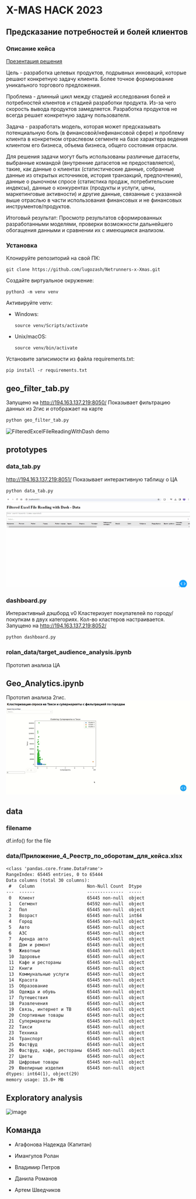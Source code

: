 # X-MAS HACK 2023
## Предсказание потребностей и болей клиентов
### Описание кейса
[Презентация решения](https://docs.google.com/presentation/d/1Bbm5JsxHDh6ijGBjqsEy4WWq23So7HEIyBJY2ImSxLY/edit?usp=sharing)

Цель - разработка целевых продуктов, подрывных инноваций, которые решают конкретную задачу клиента.  Более точное формирование уникального торгового предложения.
 

Проблема - длинный цикл между стадией исследования болей и потребностей клиентов и стадией разработки продукта. Из-за чего скорость вывода продуктов замедляется. Разработка продуктов не всегда решает конкретную задачу пользователя.

Задача - разработать модель, которая может предсказывать потенциальную боль (в финансовой/нефинансовой сфере) и проблему клиента в конкретном отраслевом сегменте на базе характера ведения клиентом его бизнеса, объема бизнеса, общего состояния отрасли.

Для решения задачи могут быть использованы различные датасеты, выбранные командой (внутренние датасетов не предоставляется), такие, как данные о клиентах (статистические данные, собранные данные из открытых источников, история транзакций, предпочтения), данные о рыночном спросе (статистика продаж, потребительские индексы), данные о конкурентах (продукты и услуги, цены, маркетинговые активности) и другие данные, связанные с указанной выше отраслью в части использования финансовых и не финансовых инструментов/продуктов.

Итоговый результат: Просмотр результатов сформированных разработанными моделями, проверки возможности дальнейшего обогащения данными и сравнении их с имеющимся анализом.

### Установка
Клонируйте репозиторий на свой ПК:

```
git clone https://github.com/lugozash/Netrunners-x-Xmas.git
```

Создайте виртуальное окружение:

```
python3 -m venv venv
```

Активируйте venv:
- Windows:

  ```
  source venv/Scripts/activate
  ```
- Unix/macOS:

  ```
  source venv/bin/activate
  ```

Установите записимости из файла requirements.txt: 

```
pip install -r requirements.txt
```

## geo_filter_tab.py
Запущено на http://194.163.137.219:8050/
Показывает фильтрацию данных из 2гис и отображает на карте
```bash
python geo_filter_tab.py
```
![FilteredExcelFileReadingWithDash demo](demo/FilteredExcelFileReadingWithDash.gif)

## prototypes
### data_tab.py
http://194.163.137.219:8051/
Показывает интерактивную таблицу о ЦА
```bash
python data_tab.py
```
![ListAndFilterBusiness demo](demo/ListAndFilterBusiness.gif)

### dashboard.py
Интерактивный дэшборд v0
Кластеризует покупателей по городу/покупкам в двух категориях. Кол-во кластеров настраивается. 
Запущено на http://194.163.137.219:8052/
```bash
python dashboard.py
```

### rolan_data/target_audience_analysis.ipynb
Прототип анализа ЦА
## Geo_Analytics.ipynb
Прототип анализа 2гис.
![TaxiMarketsClustering demo](demo/TaxiMarketsClustering.gif)

## data
### filename
df.info() for the file

### data/Приложение_4_Реестр_по_оборотам_для_кейса.xlsx
```
<class 'pandas.core.frame.DataFrame'>
RangeIndex: 65445 entries, 0 to 65444
Data columns (total 30 columns):
 #   Column                    Non-Null Count  Dtype 
---  ------                    --------------  ----- 
 0   Клиент                    65445 non-null  object
 1   Сегмент                   64592 non-null  object
 2   Пол                       65445 non-null  object
 3   Возраст                   65445 non-null  int64 
 4   Город                     65445 non-null  object
 5   Авто                      65445 non-null  object
 6   АЗС                       65445 non-null  object
 7   Аренда авто               65445 non-null  object
 8   Дом и ремонт              65445 non-null  object
 9   Животные                  65445 non-null  object
 10  Здоровье                  65445 non-null  object
 11  Кафе и рестораны          65445 non-null  object
 12  Книги                     65445 non-null  object
 13  Коммунальные услуги       65445 non-null  object
 14  Красота                   65445 non-null  object
 15  Образование               65445 non-null  object
 16  Одежда и обувь            65445 non-null  object
 17  Путешествия               65445 non-null  object
 18  Развлечения               65445 non-null  object
 19  Связь, интернет и ТВ      65445 non-null  object
 20  Спортивные товары         65445 non-null  object
 21  Супермаркеты              65445 non-null  object
 22  Такси                     65445 non-null  object
 23  Техника                   65445 non-null  object
 24  Транспорт                 65445 non-null  object
 25  Фастфуд                   65445 non-null  object
 26  Фастфуд, кафе, рестораны  65445 non-null  object
 27  Цветы                     65445 non-null  object
 28  Цифровые товары           65445 non-null  object
 29  Ювелирные изделия         65445 non-null  object
dtypes: int64(1), object(29)
memory usage: 15.0+ MB
```
## Exploratory analysis
![image](https://github.com/lugozash/Netrunners-x-Xmas/assets/146370303/fe775cb2-8057-4d18-935e-0edfb2d5daec)


## Команда

- Агафонова Надежда (Капитан)

- Имангулов Ролан

- Владимир Петров

- Данила Романов

- Артем Шведчиков
